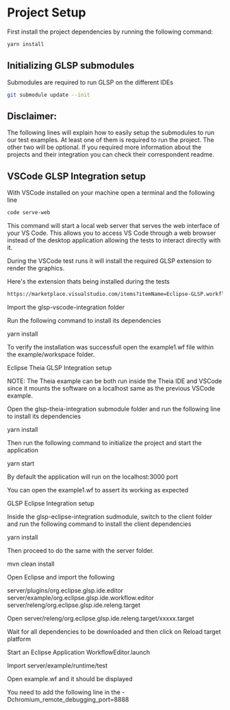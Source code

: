 # Project Setup

First install the project dependencies by running the following command:

```sh
yarn install
```

## Initializing GLSP submodules

Submodules are required to run GLSP on the different IDEs

```sh
git submodule update --init
```

##  Disclaimer:
The following lines will explain how to easily setup the submodules to run our test examples. At least one of them is required to run the project. The other two will be optional. If you required more information about the projects and their integration you can check their correspondent readme.

## VSCode GLSP Integration setup

With VSCode installed on your machine open a terminal and the following line

```sh
code serve-web
```

This command will start a local web server that serves the web interface of your VS Code. This allows you to access VS Code through a web browser instead of the desktop application allowing the tests to interact directly with it.

During the VSCode test runs it will install the required GLSP extension to render the graphics.

Here's the extension thats being installed during the tests

```sh
https://marketplace.visualstudio.com/items?itemName=Eclipse-GLSP.workflow-web-extension-demo
```




Import the glsp-vscode-integration folder

Run the following command to install its dependencies

yarn install

To verify the installation was successfull open the example1.wf file within the example/workspace folder.


Eclipse Theia GLSP Integration setup

NOTE: The Theia example can be both run inside the Theia IDE and VSCode since it mounts the software on a localhost same as the previous VSCode example.

Open the glsp-theia-integration submodule folder and run the following line to install its dependencies

yarn install

Then run the following command to initialize the project and start the application

yarn start

By default the application will run on the localhost:3000 port

You can open the example1.wf to assert its working as expected


GLSP Eclipse Integration setup

Inside the glsp-eclipse-integration sudmodule, switch to the client folder and run the following command to install the client dependencies

yarn install

Then proceed to do the same with the server folder.

mvn clean install

Open Eclipse and import the following

server/plugins/org.eclipse.glsp.ide.editor
server/example/org.eclipse.glsp.ide.workflow.editor
server/releng/org.eclipse.glsp.ide.releng.target

Open server/releng/org.eclipse.glsp.ide.releng.target/xxxxx.target

Wait for all dependencies to be downloaded and then click on Reload target platform

Start an Eclipse Application WorkflowEditor.launch

Import server/example/runtime/test

Open example.wf and it should be displayed

You need to add the following line in the 
-Dchromium_remote_debugging_port=8888








